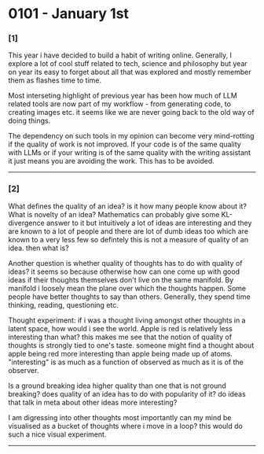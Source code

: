 # 0101 - January 1st

### [1]

This year i have decided to build a habit of writing online. Generally, I explore a lot of cool stuff related to tech, science and philosophy but year on year its easy to forget about all that was explored and mostly remember them as flashes time to time.

Most interseting highlight of previous year has been how much of LLM related tools are now part of my workflow - from generating code, to creating images etc. it seems like we are never going back to the old way of doing things.

The dependency on such tools in my opinion can become very mind-rotting if the quality of work is not improved. If your code is of the same quality with LLMs or if your writing is of the same quality with the writing assistant it just means you are avoiding the work. This has to be avoided.

---

### [2]

What defines the quality of an idea? is it how many people know about it? What is novelty of an idea? Mathematics can probably give some KL-divergence answer to it but intuitively a lot of ideas are interesting and they are known to a lot of people and there are lot of dumb ideas too which are known to a very less few so defintely this is not a measure of quality of an idea. then what is? 

Another question is whether quality of thoughts has to do with quality of ideas? it seems so because otherwise how can one come up with good ideas if their thoughts themselves don't live on the same manifold. By manifold i loosely mean the plane over which the thoughts happen. Some people have better thoughts to say than others. Generally, they spend time thinking, reading, questioning etc.

Thought experiment: if i was a thought living amongst other thoughts in a latent space, how would i see the world. Apple is red is relatively less interesting than what? this makes me see that the notion of quality of thoughts is strongly tied to one's taste. someone might find a thought about apple being red more interesting than apple being made up of atoms. "interesting" is as much as a function of observed as much as it is of the observer.

Is a ground breaking idea higher quality than one that is not ground breaking? does quality of an idea has to do with popularity of it? do ideas that talk in meta about other ideas more interesting? 

I am digressing into other thoughts most importantly can my mind be visualised as a bucket of thoughts where i move in a loop? this would do such a nice visual experiment. 

---
